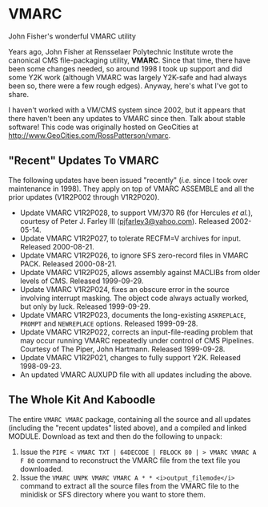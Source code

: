 # VMARC
John Fisher's wonderful VMARC utility

Years ago, John Fisher at Rensselaer Polytechnic Institute wrote the canonical CMS file-packaging utility, **VMARC**.  Since that time, there have been some changes needed, so around 1998 I took up support and did some Y2K work (although VMARC was largely Y2K-safe and had always been so, there were a few rough edges).  Anyway, here's what I've got to share.

I haven't worked with a VM/CMS system since 2002, but it appears that there haven't been any updates to VMARC since then.  Talk about stable software!  This code was originally hosted on GeoCities at http://www.GeoCities.com/RossPatterson/vmarc.

## "Recent" Updates To VMARC 

The following updates have been issued "recently" (_i.e._ since I took over maintenance in 1998).  They apply on top of VMARC ASSEMBLE and all the prior updates (V1R2P002 through V1R2P020).
* Update VMARC V1R2P028, to support VM/370 R6 (for Hercules _et al._), courtesy of Peter J. Farley III (pjfarley3@yahoo.com).  Released 2002-05-14.
* Update VMARC V1R2P027, to tolerate RECFM=V archives for input.  Released 2000-08-21.
* Update VMARC V1R2P026, to ignore SFS zero-record files in VMARC PACK.  Released 2000-08-21.
* Update VMARC V1R2P025, allows assembly against MACLIBs from older levels of CMS. Released 1999-09-29.
* Update VMARC V1R2P024, fixes an obscure error in the source involving interrupt masking.  The object code always actually worked, but only by luck.  Released 1999-09-29.
* Update VMARC V1R2P023, documents the long-existing `ASKREPLACE`, `PROMPT` and `NEWREPLACE` options.  Released 1999-09-28.
* Update VMARC V1R2P022, corrects an input-file-reading problem that may occur running VMARC repeatedly under control of CMS Pipelines. Courtesy of The Piper, John Hartmann.  Released 1999-09-28.
* Update VMARC V1R2P021, changes to fully support Y2K.  Released 1998-09-23.
* An updated VMARC AUXUPD file with all updates including the above.

## The Whole Kit And Kaboodle
The entire `VMARC VMARC` package, containing all the source and all updates (including the "recent updates" listed above), and a compiled and linked MODULE.  Download as text and then do the following to unpack:
1. Issue the `PIPE < VMARC TXT | 64DECODE | FBLOCK 80 | > VMARC VMARC A F 80` command to reconstruct the VMARC file from the text file you downloaded.
1. Issue the `VMARC UNPK VMARC VMARC A * * <i>output_filemode</i>` command to extract all the source files from the VMARC file to the minidisk or SFS directory where you want to store them.